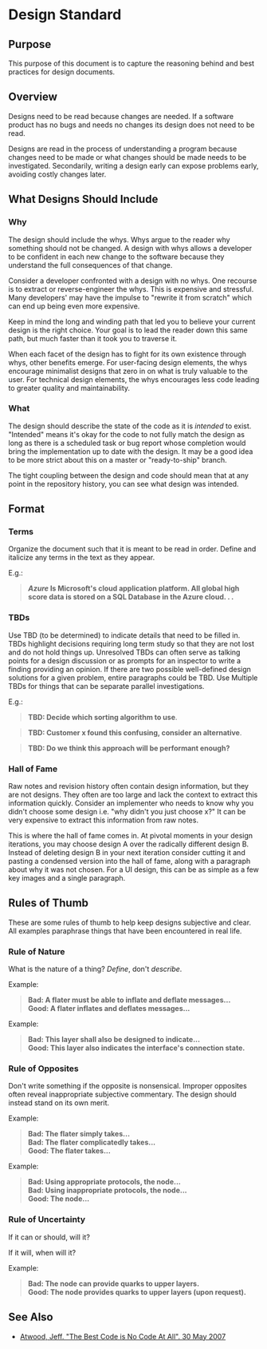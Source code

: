 # Design Standard

## Purpose
This purpose of this document is to capture the reasoning behind and best practices for design documents.

## Overview
Designs need to be read because changes are needed. If a software product has no bugs and needs no changes its design does not need to be read.

Designs are read in the process of understanding a program because changes need to be made or what changes should be made needs to be investigated. Secondarily, writing a design early can expose problems early, avoiding costly changes later.

## What Designs Should Include

### Why
The design should include the whys. Whys argue to the reader why something should not be changed. A design with whys allows a developer to be confident in each new change to the software because they understand the full consequences of that change.

Consider a developer confronted with a design with no whys. One recourse is to extract or reverse-engineer the whys. This is expensive and stressful. Many developers' may have the impulse to "rewrite it from scratch" which can end up being even more expensive.

Keep in mind the long and winding path that led you to believe your current design is the right choice. Your goal is to lead the reader down this same path, but much faster than it took you to traverse it.

When each facet of the design has to fight for its own existence through whys, other benefits emerge. For user-facing design elements, the whys encourage minimalist designs that zero in on what is truly valuable to the user. For technical design elements, the whys encourages less code leading to greater quality and maintainability.

### What
The design should describe the state of the code as it is *intended* to exist. "Intended" means it's okay for the code to not fully match the design as long as there is a scheduled task or bug report whose completion would bring the implementation up to date with the design. It may be a good idea to be more strict about this on a master or "ready-to-ship" branch.

The tight coupling between the design and code should mean that at any point in the repository history, you can see what design was intended.

## Format

### Terms
Organize the document such that it is meant to be read in order. Define and italicize any terms in the text as they appear.

E.g.:
> __*Azure* Is Microsoft's cloud application platform. All global high score data is stored on a SQL Database in the Azure cloud. . .__

### TBDs
Use TBD (to be determined) to indicate details that need to be filled in. TBDs highlight decisions requiring long term study so that they are not lost and do not hold things up. Unresolved TBDs can often serve as talking points for a design discussion or as prompts for an inspector to write a finding providing an opinion. If there are two possible well-defined design solutions for a given problem, entire paragraphs could be TBD. Use Multiple TBDs for things that can be separate parallel investigations.

E.g.:
> __TBD: Decide which sorting algorithm to use__.
 
> __TBD: Customer x found this confusing, consider an alternative__.

> __TBD: Do we think this approach will be performant enough?__

### Hall of Fame
Raw notes and revision history often contain design information, but they are not designs. They often are too large and lack the context to extract this information quickly. Consider an implementer who needs to know why you didn't choose some design i.e. "why didn't you just choose x?" It can be very expensive to extract this information from raw notes.

This is where the hall of fame comes in. At pivotal moments in your design iterations, you may choose design A over the radically different design B. Instead of deleting design B in your next iteration consider cutting it and pasting a condensed version into the hall of fame, along with a paragraph about why it was not chosen. For a UI design, this can be as simple as a few key images and a single paragraph.

## Rules of Thumb
These are some rules of thumb to help keep designs subjective and clear. All examples paraphrase things that have been encountered in real life.

### Rule of Nature
What is the nature of a thing? *Define*, don't *describe*.

Example:

> __Bad: A flater must be able to inflate and deflate messages...__<br>
__Good: A flater inflates and deflates messages...__

Example:

> __Bad: This layer shall also be designed to indicate...__<br>
__Good: This layer also indicates the interface's connection state.__

### Rule of Opposites
Don't write something if the opposite is nonsensical. Improper opposites often reveal inappropriate subjective commentary. The design should instead stand on its own merit.

Example:

> __Bad: The flater simply takes...__<br>
__Bad: The flater complicatedly takes...__<br>
__Good: The flater takes...__

Example:
> __Bad: Using appropriate protocols, the node...__<br>
__Bad: Using inappropriate protocols, the node...__<br>
__Good: The node...__
	
### Rule of Uncertainty
If it can or should, will it? 

If it will, when will it?

Example:
> __Bad: The node can provide quarks to upper layers.__<br>
__Good: The node provides quarks to upper layers (upon request).__

## See Also
* [Atwood, Jeff. "The Best Code is No Code At All". 30 May 2007](http://blog.codinghorror.com/the-best-code-is-no-code-at-all/)
